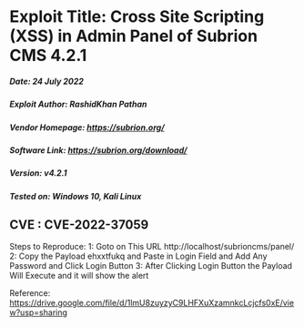 # Exploit Title: Cross Site Scripting (XSS) in Admin Panel of Subrion CMS 4.2.1

##### Date: 24 July 2022

##### Exploit Author: RashidKhan Pathan

##### Vendor Homepage: https://subrion.org/

##### Software Link: https://subrion.org/download/

##### Version: v4.2.1

##### Tested on: Windows 10, Kali Linux

## CVE : CVE-2022-37059

Steps to Reproduce:
1: Goto on This URL http://localhost/subrioncms/panel/
2: Copy the Payload ehxxt<script>alert(1)</script>fukq and Paste in Login Field and Add Any Password and Click Login Button
3: After Clicking Login Button the Payload Will Execute and it will show the alert

Reference:
https://drive.google.com/file/d/1lmU8zuyzyC9LHFXuXzamnkcLcjcfs0xE/view?usp=sharing
